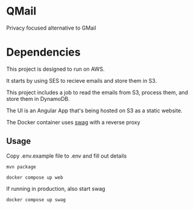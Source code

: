 # QMail
Privacy focused alternative to GMail

# Dependencies

This project is designed to run on AWS. 

It starts by using SES to recieve emails and store them in S3.

This project includes a job to read the emails from S3, process them, and store them in DynamoDB.

The UI is an Angular App that's being hosted on S3 as a static website.

The Docker container uses [swag](https://docs.linuxserver.io/general/swag/) with a reverse proxy

## Usage

Copy .env.example file to .env and fill out details

`mvn package`

`docker compose up web`

If running in production, also start swag

`docker compose up swag`

